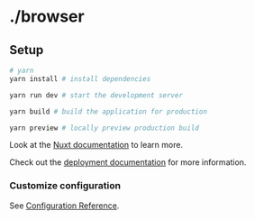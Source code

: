 # ./browser

## Setup

```bash
# yarn
yarn install # install dependencies

yarn run dev # start the development server

yarn build # build the application for production

yarn preview # locally preview production build
```

Look at the
[Nuxt documentation](https://nuxt.com/docs/getting-started/introduction) to
learn more.

Check out the
[deployment documentation](https://nuxt.com/docs/getting-started/deployment) for
more information.

### Customize configuration

See [Configuration Reference](https://cli.vuejs.org/config/).

